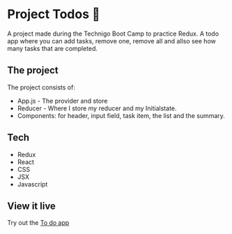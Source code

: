 # Project Todos 📝

A project made during the Technigo Boot Camp to practice Redux. 
A todo app where you can add tasks, remove one, remove all and allso see how many tasks that are completed. 

## The project

The project consists of:
- App.js - The provider and store
- Reducer - Where I store my reducer and my Initialstate.
- Components: for header, input field, task item, the list and the summary. 

## Tech
* Redux
* React
* CSS
* JSX
* Javascript

## View it live

Try out the [To do app](https://todos-today.netlify.app/)
